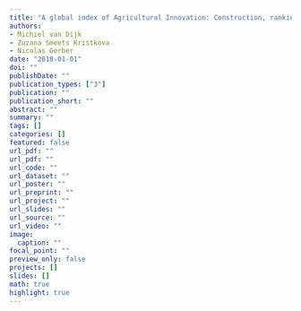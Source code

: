 ```yaml
---
title: "A global index of Agricultural Innovation: Construction, ranking and application"
authors: 
- Michiel van Dijk
- Zuzana Smeets Kristkova
- Nicolas Gerber
date: "2018-01-01"
doi: ""
publishDate: ""
publication_types: ["3"]
publication: ""
publication_short: ""
abstract: ""
summary: ""
tags: []
categories: []
featured: false
url_pdf: ""
url_pdf: ""
url_code: ""
url_dataset: ""
url_poster: ""
url_preprint: ""
url_project: ""
url_slides: ""
url_source: ""
url_video: ""
image: 
  caption: ""
focal_point: ""
preview_only: false
projects: []
slides: []
math: true
highlight: true
---
```

